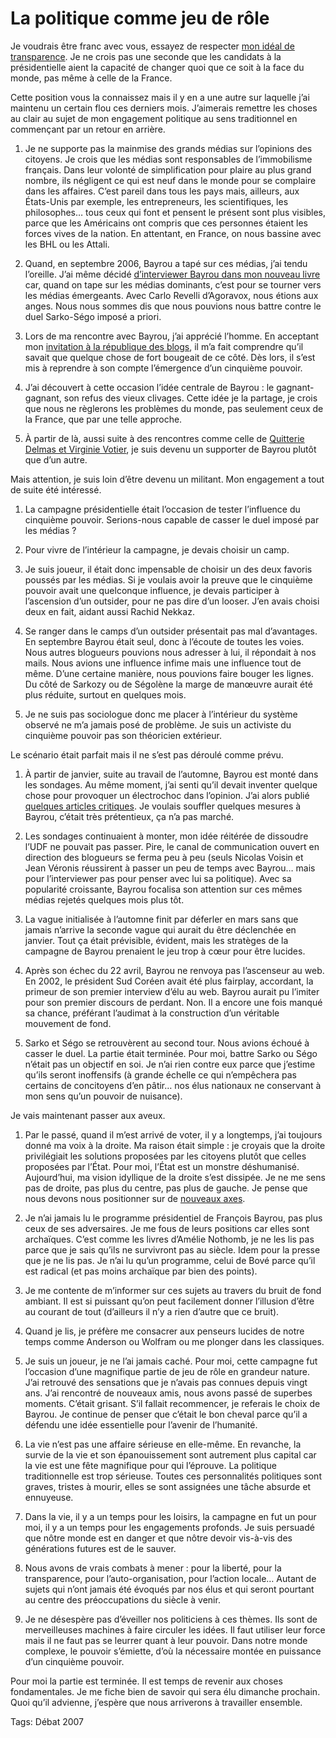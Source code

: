 # La politique comme jeu de rôle

Je voudrais être franc avec vous, essayez de respecter [mon idéal de transparence](http://blog.tcrouzet.com/2007/04/25/gandhi-et-l%e2%80%99open-source/). Je ne crois pas une seconde que les candidats à la présidentielle aient la capacité de changer quoi que ce soit à la face du monde, pas même à celle de la France.<span id="more-442"></span>

Cette position vous la connaissez mais il y en a une autre sur laquelle j’ai maintenu un certain flou ces derniers mois. J’aimerais remettre les choses au clair au sujet de mon engagement politique au sens traditionnel en commençant par un retour en arrière.

1. Je ne supporte pas la mainmise des grands médias sur l’opinions des citoyens. Je crois que les médias sont responsables de l’immobilisme français. Dans leur volonté de simplification pour plaire au plus grand nombre, ils négligent ce qui est neuf dans le monde pour se complaire dans les affaires. C’est pareil dans tous les pays mais, ailleurs, aux États-Unis par exemple, les entrepreneurs, les scientifiques, les philosophes… tous ceux qui font et pensent le présent sont plus visibles, parce que les Américains ont compris que ces personnes étaient les forces vives de la nation. En attentant, en France, on nous bassine avec les BHL ou les Attali.

2. Quand, en septembre 2006, Bayrou a tapé sur ces médias, j’ai tendu l’oreille. J’ai même décidé [d’interviewer Bayrou dans mon nouveau livre](http://blog.tcrouzet.com/2007/04/19/le-vrai-bayrou/) car, quand on tape sur les médias dominants, c’est pour se tourner vers les médias émergeants. Avec Carlo Revelli d’Agoravox, nous étions aux anges. Nous nous sommes dis que nous pouvions nous battre contre le duel Sarko-Ségo imposé a priori.

3. Lors de ma rencontre avec Bayrou, j’ai apprécié l’homme. En acceptant mon [invitation à la république des blogs](http://blog.tcrouzet.com/2006/09/28/pourquoi-bayrou-est-il-venu/), il m’a fait comprendre qu’il savait que quelque chose de fort bougeait de ce côté. Dès lors, il s’est mis à reprendre à son compte l’émergence d’un cinquième pouvoir.

4. J’ai découvert à cette occasion l’idée centrale de Bayrou : le gagnant-gagnant, son refus des vieux clivages. Cette idée je la partage, je crois que nous ne règlerons les problèmes du monde, pas seulement ceux de la France, que par une telle approche.

5. À partir de là, aussi suite à des rencontres comme celle de [Quitterie Delmas et Virginie Votier](http://lesjeuneslibres.hautetfort.com/), je suis devenu un supporter de Bayrou plutôt que d’un autre.

Mais attention, je suis loin d’être devenu un militant. Mon engagement a tout de suite été intéressé.

1. La campagne présidentielle était l’occasion de tester l’influence du cinquième pouvoir. Serions-nous capable de casser le duel imposé par les médias ?

2. Pour vivre de l’intérieur la campagne, je devais choisir un camp.

3. Je suis joueur, il était donc impensable de choisir un des deux favoris poussés par les médias. Si je voulais avoir la preuve que le cinquième pouvoir avait une quelconque influence, je devais participer à l’ascension d’un outsider, pour ne pas dire d’un looser. J’en avais choisi deux en fait, aidant aussi Rachid Nekkaz.

4. Se ranger dans le camps d’un outsider présentait pas mal d’avantages. En septembre Bayrou était seul, donc à l’écoute de toutes les voies. Nous autres blogueurs pouvions nous adresser à lui, il répondait à nos mails. Nous avions une influence infime mais une influence tout de même. D’une certaine manière, nous pouvions faire bouger les lignes. Du côté de Sarkozy ou de Ségolène la marge de manœuvre aurait été plus réduite, surtout en quelques mois.

5. Je ne suis pas sociologue donc me placer à l’intérieur du système observé ne m’a jamais posé de problème. Je suis un activiste du cinquième pouvoir pas son théoricien extérieur.

Le scénario était parfait mais il ne s’est pas déroulé comme prévu.

1. À partir de janvier, suite au travail de l’automne, Bayrou est monté dans les sondages. Au même moment, j’ai senti qu’il devait inventer quelque chose pour provoquer un électrochoc dans l’opinion. J’ai alors publié [quelques articles critiques](http://blog.tcrouzet.com/2007/04/19/bayroumania-non-merci/). Je voulais souffler quelques mesures à Bayrou, c’était très prétentieux, ça n’a pas marché.

2. Les sondages continuaient à monter, mon idée réitérée de dissoudre l’UDF ne pouvait pas passer. Pire, le canal de communication ouvert en direction des blogueurs se ferma peu à peu (seuls Nicolas Voisin et Jean Véronis réussirent à passer un peu de temps avec Bayrou… mais pour l’interviewer pas pour penser avec lui sa politique). Avec sa popularité croissante, Bayrou focalisa son attention sur ces mêmes médias rejetés quelques mois plus tôt.

3. La vague initialisée à l’automne finit par déferler en mars sans que jamais n’arrive la seconde vague qui aurait du être déclenchée en janvier. Tout ça était prévisible, évident, mais les stratèges de la campagne de Bayrou prenaient le jeu trop à cœur pour être lucides.

4. Après son échec du 22 avril, Bayrou ne renvoya pas l’ascenseur au web. En 2002, le président Sud Coréen avait été plus fairplay, accordant, la primeur de son premier interview d’élu au web. Bayrou aurait pu l’imiter pour son premier discours de perdant. Non. Il a encore une fois manqué sa chance, préférant l’audimat à la construction d’un véritable mouvement de fond.

5. Sarko et Ségo se retrouvèrent au second tour. Nous avions échoué à casser le duel. La partie était terminée. Pour moi, battre Sarko ou Ségo n’était pas un objectif en soi. Je n’ai rien contre eux parce que j’estime qu’ils seront inoffensifs (à grande échelle ce qui n’empêchera pas certains de concitoyens d’en pâtir… nos élus nationaux ne conservant à mon sens qu’un pouvoir de nuisance).

Je vais maintenant passer aux aveux.

1. Par le passé, quand il m’est arrivé de voter, il y a longtemps, j’ai toujours donné ma voix à la droite. Ma raison était simple : je croyais que la droite privilégiait les solutions proposées par les citoyens plutôt que celles proposées par l’État. Pour moi, l’État est un monstre déshumanisé. Aujourd’hui, ma vision idyllique de la droite s’est dissipée. Je ne me sens pas de droite, pas plus du centre, pas plus de gauche. Je pense que nous devons nous positionner sur de [nouveaux axes](http://blog.tcrouzet.com/2006/11/06/troisieme-voie-en-image/).

2. Je n’ai jamais lu le programme présidentiel de François Bayrou, pas plus ceux de ses adversaires. Je me fous de leurs positions car elles sont archaïques. C’est comme les livres d’Amélie Nothomb, je ne les lis pas parce que je sais qu’ils ne survivront pas au siècle. Idem pour la presse que je ne lis pas. Je n’ai lu qu’un programme, celui de Bové parce qu’il est radical (et pas moins archaïque par bien des points).

3. Je me contente de m’informer sur ces sujets au travers du bruit de fond ambiant. Il est si puissant qu’on peut facilement donner l’illusion d’être au courant de tout (d’ailleurs il n’y a rien d’autre que ce bruit).

4. Quand je lis, je préfère me consacrer aux penseurs lucides de notre temps comme Anderson ou Wolfram ou me plonger dans les classiques.

5. Je suis un joueur, je ne l’ai jamais caché. Pour moi, cette campagne fut l’occasion d’une magnifique partie de jeu de rôle en grandeur nature. J’ai retrouvé des sensations que je n’avais pas connues depuis vingt ans. J’ai rencontré de nouveaux amis, nous avons passé de superbes moments. C’était grisant. S’il fallait recommencer, je referais le choix de Bayrou. Je continue de penser que c’était le bon cheval parce qu’il a défendu une idée essentielle pour l’avenir de l’humanité.

6. La vie n’est pas une affaire sérieuse en elle-même. En revanche, la survie de la vie et son épanouissement sont autrement plus capital car la vie est une fête magnifique pour qui l’éprouve. La politique traditionnelle est trop sérieuse. Toutes ces personnalités politiques sont graves, tristes à mourir, elles se sont assignées une tâche absurde et ennuyeuse.

7. Dans la vie, il y a un temps pour les loisirs, la campagne en fut un pour moi, il y a un temps pour les engagements profonds. Je suis persuadé que nôtre monde est en danger et que nôtre devoir vis-à-vis des générations futures est de le sauver.

8. Nous avons de vrais combats à mener : pour la liberté, pour la transparence, pour l’auto-organisation, pour l’action locale… Autant de sujets qui n’ont jamais été évoqués par nos élus et qui seront pourtant au centre des préoccupations du siècle à venir.

9. Je ne désespère pas d’éveiller nos politiciens à ces thèmes. Ils sont de merveilleuses machines à faire circuler les idées. Il faut utiliser leur force mais il ne faut pas se leurrer quant à leur pouvoir. Dans notre monde complexe, le pouvoir s’émiette, d’où la nécessaire montée en puissance d’un cinquième pouvoir.

Pour moi la partie est terminée. Il est temps de revenir aux choses fondamentales. Je me fiche bien de savoir qui sera élu dimanche prochain. Quoi qu’il advienne, j’espère que nous arriverons à travailler ensemble.

Tags: Débat 2007